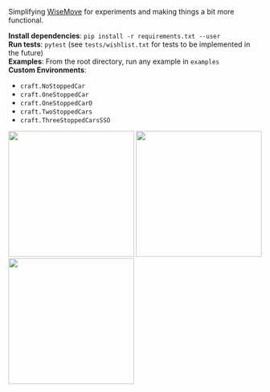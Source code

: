 Simplifying [WiseMove](https://git.uwaterloo.ca/wise-lab/wise-move) for experiments and making things a bit more functional.

**Install dependencies**: `pip install -r requirements.txt --user`<br>
**Run tests**: `pytest` (see `tests/wishlist.txt` for tests to be implemented in the future) <br>
**Examples**: From the root directory, run any example in `examples` <br>
**Custom Environments**:
* `craft.NoStoppedCar`
* `craft.OneStoppedCar`
* `craft.OneStoppedCarO`
* `craft.TwoStoppedCars`
* `craft.ThreeStoppedCarsSSO`

<image src="img/img1.png" height=250> <image src="img/img2.png" height=250> <image src="img/img3.png" height=250>
